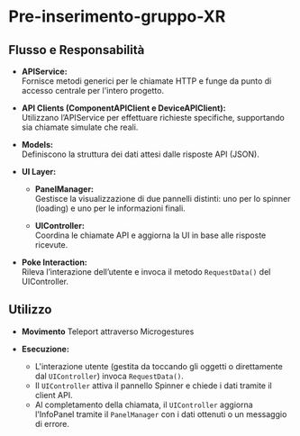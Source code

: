 # Pre-inserimento-gruppo-XR


## Flusso e Responsabilità

- **APIService:**  
  Fornisce metodi generici per le chiamate HTTP e funge da punto di accesso centrale per l'intero progetto. 
 
- **API Clients (ComponentAPIClient e DeviceAPIClient):**  
  Utilizzano l’APIService per effettuare richieste specifiche, supportando sia chiamate simulate che reali. 
 
- **Models:**  
  Definiscono la struttura dei dati attesi dalle risposte API (JSON).  

- **UI Layer:**
  - **PanelManager:**  
    Gestisce la visualizzazione di due pannelli distinti: uno per lo spinner (loading) e uno per le informazioni finali.

  - **UIController:**  
    Coordina le chiamate API e aggiorna la UI in base alle risposte ricevute.

- **Poke Interaction:**  
  Rileva l’interazione dell’utente e invoca il metodo `RequestData()` del UIController.

## Utilizzo

- **Movimento**
Teleport attraverso Microgestures

- **Esecuzione:**  
   - L'interazione utente (gestita da toccando gli oggetti o direttamente dal `UIController`) invoca `RequestData()`.
   - Il `UIController` attiva il pannello Spinner e chiede i dati tramite il client API.
   - Al completamento della chiamata, il `UIController` aggiorna l’InfoPanel tramite il `PanelManager` con i dati ottenuti o un messaggio di errore.


